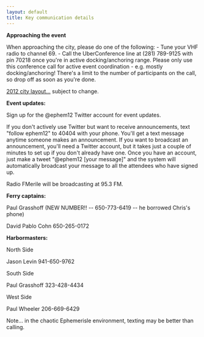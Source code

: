```yaml
---
layout: default
title: Key communication details
---
```


**Approaching the event**

When approaching the city, please do one of the following: - Tune your
VHF radio to channel 69. - Call the UberConference line at (281)
789-9125 with pin 70218 once you're in active docking/anchoring range.
Please only use this conference call for active event coordination -
e.g. mostly docking/anchoring! There's a limit to the number of
participants on the call, so drop off as soon as you're done.

[2012 city
layout...](http://ephemerisle.org/wiki/Ideas_for_2012#City_Layout)
subject to change.

**Event updates:**

Sign up for the @ephem12 Twitter account for event updates.

If you don't actively use Twitter but want to receive announcements,
text "follow ephem12" to 40404 with your phone. You'll get a text
message anytime someone makes an announcement. If you want to broadcast
an announcement, you'll need a Twitter account, but it takes just a
couple of minutes to set up if you don't already have one. Once you have
an account, just make a tweet "@ephem12 [your message]" and the system
will automatically broadcast your message to all the attendees who have
signed up.

Radio FMerile will be broadcasting at 95.3 FM.

**Ferry captains:**

Paul Grasshoff (NEW NUMBER!! -- 650-773-6419 -- he borrowed Chris's
phone)

David Pablo Cohn 650-265-0172

**Harbormasters:**

North Side

Jason Levin 941-650-9762

South Side

Paul Grasshoff 323-428-4434

West Side

Paul Wheeler 206-669-6429

Note... in the chaotic Ephemerisle environment, texting may be better
than calling.
